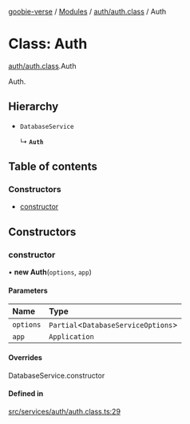 [goobie-verse](../README.md) / [Modules](../modules.md) / [auth/auth.class](../modules/auth_auth_class.md) / Auth

# Class: Auth

[auth/auth.class](../modules/auth_auth_class.md).Auth

Auth.

## Hierarchy

- `DatabaseService`

  ↳ **`Auth`**

## Table of contents

### Constructors

- [constructor](auth_auth_class.Auth.md#constructor)

## Constructors

### constructor

• **new Auth**(`options`, `app`)

#### Parameters

| Name | Type |
| :------ | :------ |
| `options` | `Partial`<`DatabaseServiceOptions`\> |
| `app` | `Application` |

#### Overrides

DatabaseService.constructor

#### Defined in

[src/services/auth/auth.class.ts:29](https://github.com/digisomni-syndicate/vircadia-metaverse-v2/blob/4467f0e/src/services/auth/auth.class.ts#L29)
